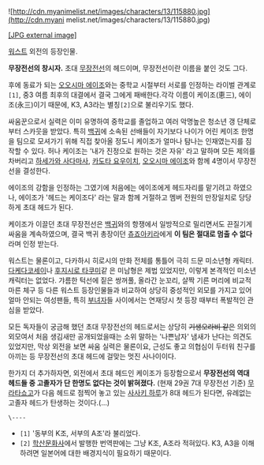![http://cdn.myanimelist.net/images/characters/13/115880.jpg](http://cdn.myani
melist.net/images/characters/13/115880.jpg)

[[JPG external
image]](http://cdn.myanimelist.net/images/characters/13/115880.jpg)

[워스트](%EC%9B%8C%EC%8A%A4%ED%8A%B8.md) 외전의 등장인물.

**무장전선의 창시자.** 초대 [무장전선](%EB%AC%B4%EC%9E%A5%EC%A0%84%EC%84%A0.md)의 헤드이며, 무장전선이란 이름을 붙인 것도 그다. 

후에 동료가 되는 [오오시마 에이조](%EC%98%A4%EC%98%A4%EC%8B%9C%EB%A7%88%20%EC%97%90%EC%9D%B4%EC%A1%B0.md)와는 중학교 시절부터 서로를 인정하는 라이벌 관계로`[1]`, 중3 여름 최후의 대결에서 결국 그에게
패배한다.각각 이름이 케이조(恵三), 에이조(永三)이기 때문에, K3, A3라는 별칭`[2]`으로 불리우기도 했다.

싸움꾼으로서 실력은 이미 유명하여 중학교를 졸업하고 여러 악명높은 청소년 갱 단체로부터 스카웃을 받았다. 특히
[백귀](%EB%B0%B1%EA%B7%80.md)에 소속된 선배들이 자기보다 나이가 어린 케이조 한명을 팀으로 모셔가기 위해 직접
찾아올 정도니 케이조가 얼마나 탐나는 인재였는지를 짐작할 수 있다. 허나 케이조는 '내가 진정으로 원하는 것은 자유' 라고 말하며 모든
제의를 차버리고 [하세가와 사다마사](%ED%95%98%EC%84%B8%EA%B0%80%EC%99%80%20%EC%82%AC%EB%8B%A4%EB%A7%88%EC%82%AC.md), [카도타 요우이치](%EC%B9%B4%EB%8F%84%ED%83%80%20%EC%9A%94%EC%9A%B0%EC%9D%B4%EC%B9%98.md), [오오시마 에이조](%EC%98%A4%EC%98%A4%EC%8B%9C%EB%A7%88%20%EC%97%90%EC%9D%B4%EC%A1%B0.md)와 함께 4명이서 무장전선을 결성한다.

에이조의 강함을 인정하는 그였기에 처음에는 에이조에게 헤드자리를 맡기려고 하였으나, 에이조가 '헤드는 케이조다' 라는 말과 함께 거절하고
멤버 전원의 만장일치로 당당하게 초대 헤드가 된다.

케이조가 이끌던 초대 무장전선은 [백귀](%EB%B0%B1%EA%B7%80.md)와의 항쟁에서 일방적으로 밀리면서도 끈질기게 싸움을
계속하였으며, 결국 백귀 총장이던 [츄죠아키라](%EC%B8%84%EC%A3%A0%20%EC%95%84%ED%82%A4%EB%9D%BC.md)에게 **이 팀은 절대로 멈출 수
없다**라며 인정 받는다.

워스트는 물론이고, 다카하시 히로시의 만화 전체를 통틀어 극히 드문 미소년형 캐릭터. [다케다코세이](%EB%8B%A4%EC%BC%80%EB%8B%A4%20%EC%BD%94%EC%84%B8%EC%9D%B4.md)나 [후지시로 타쿠미](%ED%9B%84%EC%A7%80%EC%8B%9C%EB%A1%9C%20%ED%83%80%EC%BF%A0%EB%AF%B8.md)같
은 미남형은 제법 있었지만, 이렇게 본격적인 미소년 캐릭터는 없었다. 갸름한 턱선에 짙은 쌍꺼풀, 올라간 눈꼬리, 살짝 기른 머리에 비교적
마른 체구 등 다른 워스트 등장인물들과 비교하여 상당히 중성적인 외모를 가지고 있어 얼마 안되는 여성팬들, 특히
[부녀자](%EB%B6%80%EB%85%80%EC%9E%90.md)들 사이에서는 연재당시 첫 등장 때부터 폭발적인 관심을 받았다.

모든 독자들이 궁금해 했던 초대 무장전선의 헤드로서는 상당히 <del>기생오라비 같은</del> 의외의 외모여서 처음 생김새만 공개되었을때는
소위 말하는 '나쁜남자' 냄새가 난다는 의견도 있었지만, 막상 외전을 보면 싸움 실력은 물론이요, 근성도 좋고 의협심이 두터워 친구를 아끼는
등 무장전선의 초대 헤드에 걸맞는 멋진 사나이이다.

한가지 더 추가하자면, 외전에서 초대 헤드인 케이조가 등장함으로서 **무장전선의 역대 헤드들 중 고졸자가 단 한명도 없다는 것이
밝혀졌다.** (현재 29권 7대 무장전선 기준) [무라타쇼고](%EB%AC%B4%EB%9D%BC%ED%83%80%20%EC%87%BC%EA%B3%A0.md)가 다음 헤드로 점찍어 놓고 있는
[사사키 하루](%EC%82%AC%EC%82%AC%ED%82%A4%20%ED%95%98%EB%A3%A8.md)가 8대 헤드가 된다면,
유례없는 고졸자 헤드가 탄생하는 것이다.(...)

`\----`

  * `[1]` '동부의 K조, 서부의 A조'라 불리었다.
  * `[2]` [학산문화사](%ED%95%99%EC%82%B0%EB%AC%B8%ED%99%94%EC%82%AC.md)에서 발행한 번역판에는 그냥 K조, A조라 적혀있다. K3, A3을 이해하려면 일본어에 대한 배경지식이 필요하기 때문이다.

